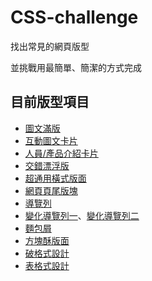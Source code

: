 # CSS-challenge

找出常見的網頁版型

並挑戰用最簡單、簡潔的方式完成

## 目前版型項目

* [圖文滿版](https://70928manson.github.io/CSS-challenge/)
* [互動圖文卡片](https://70928manson.github.io/CSS-challenge/002)
* [人員/產品介紹卡片](https://70928manson.github.io/CSS-challenge/003.HTML)
* [交錯漂浮版](https://70928manson.github.io/CSS-challenge/004.html)
* [超通用橫式版面](https://70928manson.github.io/CSS-challenge/005.html)
* [網頁頁尾版塊](https://70928manson.github.io/CSS-challenge/006)
* [導覽列](https://70928manson.github.io/CSS-challenge/007)
* [變化導覽列一](https://70928manson.github.io/CSS-challenge/008-1)、[變化導覽列二](https://70928manson.github.io/CSS-challenge/008-2)
* [麵包屑](https://70928manson.github.io/CSS-challenge/009)
* [方塊酥版面](https://70928manson.github.io/CSS-challenge/010)
* [破格式設計](https://70928manson.github.io/CSS-challenge/011)
* [表格式設計](https://70928manson.github.io/CSS-challenge/012)
